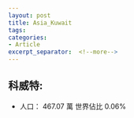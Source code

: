 ```yaml
---
layout: post
title: Asia_Kuwait
tags: 
categories:
- Article
excerpt_separator:  <!--more-->
---
```

## 科威特:
- 人口： 467.07 萬 世界佔比 0.06%